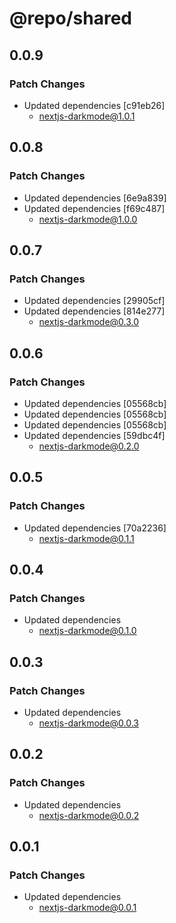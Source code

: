 # @repo/shared

## 0.0.9

### Patch Changes

- Updated dependencies [c91eb26]
  - nextjs-darkmode@1.0.1

## 0.0.8

### Patch Changes

- Updated dependencies [6e9a839]
- Updated dependencies [f69c487]
  - nextjs-darkmode@1.0.0

## 0.0.7

### Patch Changes

- Updated dependencies [29905cf]
- Updated dependencies [814e277]
  - nextjs-darkmode@0.3.0

## 0.0.6

### Patch Changes

- Updated dependencies [05568cb]
- Updated dependencies [05568cb]
- Updated dependencies [05568cb]
- Updated dependencies [59dbc4f]
  - nextjs-darkmode@0.2.0

## 0.0.5

### Patch Changes

- Updated dependencies [70a2236]
  - nextjs-darkmode@0.1.1

## 0.0.4

### Patch Changes

- Updated dependencies
  - nextjs-darkmode@0.1.0

## 0.0.3

### Patch Changes

- Updated dependencies
  - nextjs-darkmode@0.0.3

## 0.0.2

### Patch Changes

- Updated dependencies
  - nextjs-darkmode@0.0.2

## 0.0.1

### Patch Changes

- Updated dependencies
  - nextjs-darkmode@0.0.1
